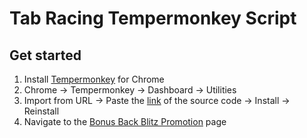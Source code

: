 # Tab Racing Tempermonkey Script

## Get started
1. Install [Tempermonkey](https://chrome.google.com/webstore/detail/tampermonkey/dhdgffkkebhmkfjojejmpbldmpobfkfo) for Chrome
2. Chrome -> Tempermonkey -> Dashboard -> Utilities
3. Import from URL -> Paste the [link](https://raw.githubusercontent.com/edwardkcyu/tab-racing-tempermonkey/main/tab-racing.js) of the source code -> Install -> Reinstall
4. Navigate to the [Bonus Back Blitz Promotion](https://www.tab.co.nz/punters/offr/offers/bonus-back-blitz) page